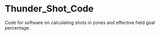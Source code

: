 # Thunder_Shot_Code
Code for software on calculating shots in zones and effective field goal percentage.

